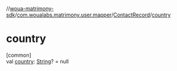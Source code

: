 //[woua-matrimony-sdk](../../../index.md)/[com.woualabs.matrimony.user.mapper](../index.md)/[ContactRecord](index.md)/[country](country.md)

# country

[common]\
val [country](country.md): [String](https://kotlinlang.org/api/latest/jvm/stdlib/kotlin/-string/index.html)? = null
